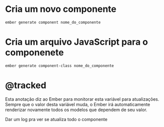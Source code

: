 # Cria um novo componente
```
ember generate component nome_do_componente
```

# Cria um arquivo JavaScript para o componenete
```
ember generate component-class nome_do_componente
```

# @tracked

Esta anotação diz ao Ember para monitorar esta variável para atualizações. Sempre que o valor desta variável muda, o Ember irá automaticamente renderizar novamente todos os modelos que dependem de seu valor.






Dar um log pra ver se atualiza todo o componente
